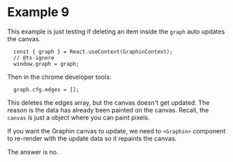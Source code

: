 # Example 9

This example is just testing if deleting an item inside the `graph` auto updates the canvas.

```
  const { graph } = React.useContext(GraphinContext);
  // @ts-ignore
  window.graph = graph;
```

Then in the chrome developer tools:
```
  graph.cfg.edges = [];
```
This deletes the edges array, but the canvas doesn't get updated.
The reason is the data has already been painted on the canvas.
Recall, the `canvas` is just a object where you can paint pixels.

If you want the Graphin canvas to update, we need to `<Graphin>`
component to re-render with the update data so it repaints
the canvas.


The answer is no.